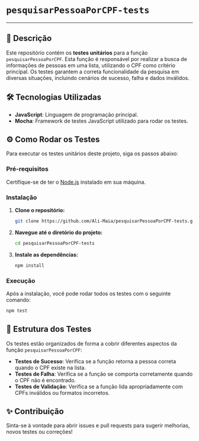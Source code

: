 # `pesquisarPessoaPorCPF-tests`

---

## 📄 Descrição

Este repositório contém os **testes unitários** para a função `pesquisarPessoaPorCPF`. Esta função é responsável por realizar a busca de informações de pessoas em uma lista, utilizando o CPF como critério principal. Os testes garantem a correta funcionalidade da pesquisa em diversas situações, incluindo cenários de sucesso, falha e dados inválidos.

## 🛠 Tecnologias Utilizadas

* **JavaScript**: Linguagem de programação principal.
* **Mocha**: Framework de testes JavaScript utilizado para rodar os testes.

## ⚙ Como Rodar os Testes

Para executar os testes unitários deste projeto, siga os passos abaixo:

### Pré-requisitos

Certifique-se de ter o [Node.js](https://nodejs.org/en/download/) instalado em sua máquina.

### Instalação

1.  **Clone o repositório:**
    ```bash
    git clone https://github.com/Ali-Maia/pesquisarPessoaPorCPF-tests.git
    ```
2.  **Navegue até o diretório do projeto:**
    ```bash
    cd pesquisarPessoaPorCPF-tests
    ```
3.  **Instale as dependências:**
    ```bash
    npm install
    ```

### Execução

Após a instalação, você pode rodar todos os testes com o seguinte comando:

```bash
npm test
```

## 📌 Estrutura dos Testes

Os testes estão organizados de forma a cobrir diferentes aspectos da função `pesquisarPessoaPorCPF`:

* **Testes de Sucesso**: Verifica se a função retorna a pessoa correta quando o CPF existe na lista.
* **Testes de Falha**: Verifica se a função se comporta corretamente quando o CPF não é encontrado.
* **Testes de Validação**: Verifica se a função lida apropriadamente com CPFs inválidos ou formatos incorretos.

## ✨ Contribuição

Sinta-se à vontade para abrir issues e pull requests para sugerir melhorias, novos testes ou correções!



